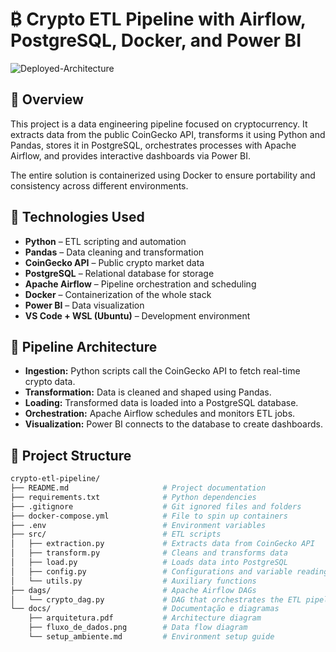 # ₿  Crypto ETL Pipeline with Airflow, PostgreSQL, Docker, and Power BI

![Deployed-Architecture](https://github.com/user-attachments/assets/af930c49-768a-4061-9957-235e0e3d21e8)


## 📌 Overview

This project is a data engineering pipeline focused on cryptocurrency. It extracts data from the public CoinGecko API, transforms it using Python and Pandas, stores it in PostgreSQL, orchestrates processes with Apache Airflow, and provides interactive dashboards via Power BI.

The entire solution is containerized using Docker to ensure portability and consistency across different environments.

## 🔧 Technologies Used

- **Python** – ETL scripting and automation
- **Pandas** – Data cleaning and transformation
- **CoinGecko API** – Public crypto market data
- **PostgreSQL** – Relational database for storage
- **Apache Airflow** – Pipeline orchestration and scheduling
- **Docker** – Containerization of the whole stack
- **Power BI** – Data visualization
- **VS Code + WSL (Ubuntu)** – Development environment

## 🔁 Pipeline Architecture

- **Ingestion:** Python scripts call the CoinGecko API to fetch real-time crypto data.
- **Transformation:** Data is cleaned and shaped using Pandas.
- **Loading:** Transformed data is loaded into a PostgreSQL database.
- **Orchestration:** Apache Airflow schedules and monitors ETL jobs.
- **Visualization:** Power BI connects to the database to create dashboards.

## 📂 Project Structure

```bash
crypto-etl-pipeline/
├── README.md                     # Project documentation
├── requirements.txt              # Python dependencies
├── .gitignore                    # Git ignored files and folders
├── docker-compose.yml            # File to spin up containers
├── .env                          # Environment variables 
├── src/                          # ETL scripts
│   ├── extraction.py             # Extracts data from CoinGecko API
│   ├── transform.py              # Cleans and transforms data
│   ├── load.py                   # Loads data into PostgreSQL
│   ├── config.py                 # Configurations and variable reading
│   └── utils.py                  # Auxiliary functions
├── dags/                         # Apache Airflow DAGs
│   └── crypto_dag.py             # DAG that orchestrates the ETL pipeline
└── docs/                         # Documentação e diagramas
    ├── arquitetura.pdf           # Architecture diagram
    ├── fluxo_de_dados.png        # Data flow diagram
    └── setup_ambiente.md         # Environment setup guide

